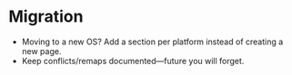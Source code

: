 # Migration

- Moving to a new OS? Add a section per platform instead of creating a new page.
- Keep conflicts/remaps documented—future you will forget.
